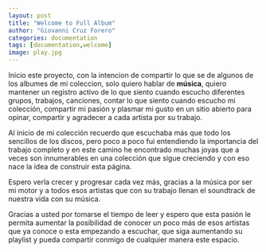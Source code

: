 ```yaml
---
layout: post
title: "Welcome to Full Album"
author: "Giovanni Cruz Forero"
categories: documentation
tags: [documentation,welcome]
image: play.jpg
---
```


Inicio este proyecto, con la intencion de compartir lo que se de algunos de los albumes de mi coleccion, solo quiero hablar de **música**, quiero mantener un registro activo de lo que siento cuando escucho diferentes grupos, trabajos, canciones, contar lo que siento cuando escucho mi colección, compartir mi pasión y plasmar mi gusto en un sitio abierto para opinar, compartir y agradecer a cada artista por su trabajo.

Al inicio de mi colección recuerdo que escuchaba más que todo los sencillos de los discos, pero poco a poco fui entendiendo la importancia del trabajo completo y en este camino he encontrado muchas joyas que a veces son innumerables en una colección que sigue creciendo y con eso nace la idea de construir esta página.

Espero verla crecer y progresar cada vez más, gracias a la música por ser mi motor y a todos esos artistas que con su trabajo llenan el soundtrack de nuestra vida con su música.

Gracias a usted por tomarse el tiempo de leer y espero que esta pasión le permita aumentar la posibilidad de conocer un poco más de esos artistas que ya conoce o esta empezando a escuchar, que siga aumentando su playlist y pueda compartir conmigo de cualquier manera este espacio.
